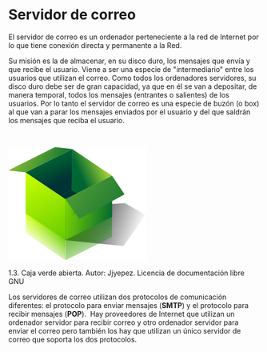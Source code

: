 
# Servidor de correo

El servidor de correo es un ordenador perteneciente a la red de Internet por lo que tiene conexión directa y permanente a la Red.

Su misión es la de almacenar, en su disco duro, los mensajes que envía y que recibe el usuario. Viene a ser una especie de "intermediario" entre los usuarios que utilizan el correo. Como todos los ordenadores servidores, su disco duro debe ser de gran capacidad, ya que en él se van a depositar, de manera temporal, todos los mensajes (entrantes o salientes) de los usuarios. Por lo tanto el servidor de correo es una especie de buzón (o box) al que van a parar los mensajes enviados por el usuario y del que saldrán los mensajes que reciba el usuario.

 


![](img/275px-Caja_04.svg.png)

 1.3. Caja verde abierta. Autor: Jjyepez. Licencia de documentación libre GNU

Los servidores de correo utilizan dos protocolos de comunicación diferentes: el protocolo para enviar mensajes (**SMTP**) y el protocolo para recibir mensajes (**POP**).  Hay proveedores de Internet que utilizan un ordenador servidor para recibir correo y otro ordenador servidor para enviar el correo pero también los hay que utilizan un único servidor de correo que soporta los dos protocolos.  

